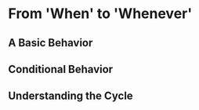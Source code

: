 # From 'When' to 'Whenever'

## A Basic Behavior



## Conditional Behavior



## Understanding the Cycle

